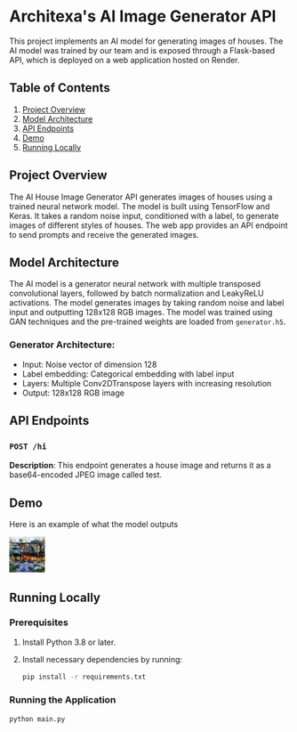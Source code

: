 # Architexa's AI Image Generator API

This project implements an AI model for generating images of houses. The AI model was trained by our team and is exposed through a Flask-based API, which is deployed on a web application hosted on Render.

## Table of Contents
1. [Project Overview](#project-overview)
2. [Model Architecture](#model-architecture)
3. [API Endpoints](#api-endpoints)
4. [Demo](#demo)
5. [Running Locally](#running-locally)

## Project Overview

The AI House Image Generator API generates images of houses using a trained neural network model. The model is built using TensorFlow and Keras. It takes a random noise input, conditioned with a label, to generate images of different styles of houses. The web app provides an API endpoint to send prompts and receive the generated images.

## Model Architecture

The AI model is a generator neural network with multiple transposed convolutional layers, followed by batch normalization and LeakyReLU activations. The model generates images by taking random noise and label input and outputting 128x128 RGB images. The model was trained using GAN techniques and the pre-trained weights are loaded from `generator.h5`.

### Generator Architecture:
- Input: Noise vector of dimension 128
- Label embedding: Categorical embedding with label input
- Layers: Multiple Conv2DTranspose layers with increasing resolution
- Output: 128x128 RGB image

## API Endpoints

### `POST /hi`

**Description**: This endpoint generates a house image and returns it as a base64-encoded JPEG image called test.

## Demo 

Here is an example of what the model outputs 

![Alt text](test.jpeg)


## Running Locally

### Prerequisites

1. Install Python 3.8 or later.
2. Install necessary dependencies by running:

   ```bash
   pip install -r requirements.txt
   ```

### Running the Application
``` bash
python main.py
```
